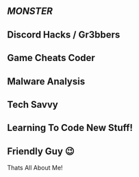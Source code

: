 _**MONSTER**_
-------

Discord Hacks / Gr3bbers 
-
Game Cheats Coder 
-
Malware Analysis 
-
Tech Savvy
-
Learning To Code New Stuff!
-
Friendly Guy 😉
-

Thats All About Me!
